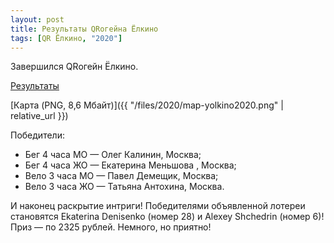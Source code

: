 ```yaml
---
layout: post
title: Результаты QRогейна Ёлкино
tags: [QR Ёлкино, "2020"]
---
```


Завершился QRогейн Ёлкино.

[Результаты](https://iorient.ru/Competition.aspx?CompetitionId=123)

[Карта (PNG, 8,6 Мбайт)]({{ "/files/2020/map-yolkino2020.png" | relative_url }})

Победители:
- Бег 4 часа МО — Олег Калинин, Москва;
- Бег 4 часа ЖО — Екатерина Меньшова , Москва;
- Вело 3 часа МО — Павел Демещик, Москва;
- Вело 3 часа ЖО — Татьяна Антохина, Москва.

И наконец раскрытие интриги!
Победителями объявленной лотереи становятся Ekaterina Denisenko (номер 28) и Alexey Shchedrin (номер 6)!
Приз — по 2325 рублей. Немного, но приятно!

